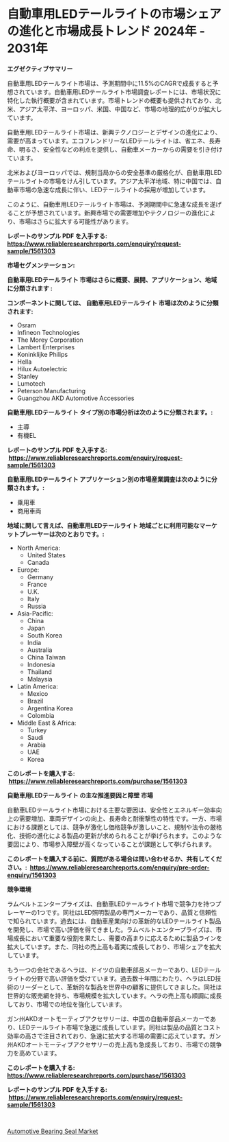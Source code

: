 <p><h1>自動車用LEDテールライトの市場シェアの進化と市場成長トレンド 2024年 - 2031年</h1></p><p><strong>エグゼクティブサマリー</strong></p>
<p><p>自動車用LEDテールライト市場は、予測期間中に11.5%のCAGRで成長すると予想されています。自動車用LEDテールライト市場調査レポートには、市場状況に特化した執行概要が含まれています。市場トレンドの概要も提供されており、北米、アジア太平洋、ヨーロッパ、米国、中国など、市場の地理的広がりが拡大しています。</p><p>自動車用LEDテールライト市場は、新興テクノロジーとデザインの進化により、需要が高まっています。エコフレンドリーなLEDテールライトは、省エネ、長寿命、明るさ、安全性などの利点を提供し、自動車メーカーからの需要を引き付けています。</p><p>北米およびヨーロッパでは、規制当局からの安全基準の厳格化が、自動車用LEDテールライトの市場をけん引しています。アジア太平洋地域、特に中国では、自動車市場の急速な成長に伴い、LEDテールライトの採用が増加しています。</p><p>このように、自動車用LEDテールライト市場は、予測期間中に急速な成長を遂げることが予想されています。新興市場での需要増加やテクノロジーの進化により、市場はさらに拡大する可能性があります。</p></p>
<p><strong>レポートのサンプル PDF を入手する: <a href="https://www.reliableresearchreports.com/enquiry/request-sample/1561303">https://www.reliableresearchreports.com/enquiry/request-sample/1561303</a></strong></p>
<p><strong>市場セグメンテーション:</strong></p>
<p><strong> 自動車用LEDテールライト 市場はさらに概要、展開、アプリケーション、地域に分類されます :</strong></p>
<p><strong>コンポーネントに関しては、 自動車用LEDテールライト 市場は次のように分類されます: &nbsp;</strong></p>
<p><ul><li>Osram</li><li>Infineon Technologies</li><li>The Morey Corporation</li><li>Lambert Enterprises</li><li>Koninklijke Philips</li><li>Hella</li><li>Hilux Autoelectric</li><li>Stanley</li><li>Lumotech</li><li>Peterson Manufacturing</li><li>Guangzhou AKD Automotive Accessories</li></ul></p>
<p><strong> 自動車用LEDテールライト タイプ別の市場分析は次のように分類されます。:</strong></p>
<p><ul><li>主導</li><li>有機EL</li></ul></p>
<p><strong>レポートのサンプル PDF を入手する: &nbsp;<a href="https://www.reliableresearchreports.com/enquiry/request-sample/1561303">https://www.reliableresearchreports.com/enquiry/request-sample/1561303</a></strong></p>
<p><strong> 自動車用LEDテールライト アプリケーション別の市場産業調査は次のように分類されます。:</strong></p>
<p><ul><li>乗用車</li><li>商用車両</li></ul></p>
<p><strong>地域に関して言えば、自動車用LEDテールライト 地域ごとに利用可能なマーケットプレーヤーは次のとおりです。:</strong></p>
<p><ul>
    <li>
        North America:
        <ul>
            <li>United States</li>
            <li>Canada</li>
        </ul>
    </li>
    <li>
        Europe:
        <ul>
            <li>Germany</li>
            <li>France</li>
            <li>U.K.</li>
            <li>Italy</li>
            <li>Russia</li>
        </ul>
    </li>
    <li>
        Asia-Pacific:
        <ul>
            <li>China</li>
            <li>Japan</li>
            <li>South Korea</li>
            <li>India</li>
            <li>Australia</li>
            <li>China Taiwan</li>
            <li>Indonesia</li>
            <li>Thailand</li>
            <li>Malaysia</li>
        </ul>
    </li>
    <li>
        Latin America:
        <ul>
            <li>Mexico</li>
            <li>Brazil</li>
            <li>Argentina Korea</li>
            <li>Colombia</li>
        </ul>
    </li>
    <li>
        Middle East & Africa:
        <ul>
            <li>Turkey</li>
            <li>Saudi</li>
            <li>Arabia</li>
            <li>UAE</li>
            <li>Korea</li>
        </ul>
    </li>
    </ul></p>
<p><strong>このレポートを購入する: &nbsp;<a href="https://www.reliableresearchreports.com/purchase/1561303">https://www.reliableresearchreports.com/purchase/1561303</a></strong></p>
<p><strong>自動車用LEDテールライト の主な推進要因と障壁 市場</strong></p>
<p><p>自動車LEDテールライト市場における主要な要因は、安全性とエネルギー効率向上の需要増加、車両デザインの向上、長寿命と耐衝撃性の特性です。一方、市場における課題としては、競争が激化し価格競争が激しいこと、規制や法令の厳格化、技術の進化による製品の更新が求められることが挙げられます。このような要因により、市場参入障壁が高くなっていることが課題として挙げられます。</p></p>
<p><strong>このレポートを購入する前に、質問がある場合は問い合わせるか、共有してください。:&nbsp; <a href="https://www.reliableresearchreports.com/enquiry/pre-order-enquiry/1561303">https://www.reliableresearchreports.com/enquiry/pre-order-enquiry/1561303</a></strong></p>
<p><strong>競争環境</strong></p>
<p><p>ラムベルトエンタープライズは、自動車LEDテールライト市場で競争力を持つプレーヤーの1つです。同社はLED照明製品の専門メーカーであり、品質と信頼性で知られています。過去には、自動車産業向けの革新的なLEDテールライト製品を開発し、市場で高い評価を得てきました。ラムベルトエンタープライズは、市場成長において重要な役割を果たし、需要の高まりに応えるために製品ラインを拡大しています。また、同社の売上高も着実に成長しており、市場シェアを拡大しています。</p><p>もう一つの会社であるヘラは、ドイツの自動車部品メーカーであり、LEDテールライトの分野で高い評価を受けています。過去数十年間にわたり、ヘラはLED技術のリーダーとして、革新的な製品を世界中の顧客に提供してきました。同社は世界的な販売網を持ち、市場規模を拡大しています。ヘラの売上高も順調に成長しており、市場での地位を強化しています。</p><p>ガン州AKDオートモーティブアクセサリーは、中国の自動車部品メーカーであり、LEDテールライト市場で急速に成長しています。同社は製品の品質とコスト効率の高さで注目されており、急速に拡大する市場の需要に応えています。ガン州AKDオートモーティブアクセサリーの売上高も急成長しており、市場での競争力を高めています。</p></p>
<p><strong>このレポートを購入する: &nbsp; <a href="https://www.reliableresearchreports.com/purchase/1561303">https://www.reliableresearchreports.com/purchase/1561303</a></strong></p>
<p><strong>レポートのサンプル PDF を入手する: &nbsp;<a href="https://www.reliableresearchreports.com/enquiry/request-sample/1561303">https://www.reliableresearchreports.com/enquiry/request-sample/1561303</a></strong><strong></strong></p>
<p>&nbsp;</p>
<p><p><a href="https://copper-carbon-84f.notion.site/Automotive-Bearing-Seal-Market-Research-Report-Reveals-The-Latest-Trends-And-Opportunities-of-this-M-cafcebfa7f5e420cbae35a3d5920aedf">Automotive Bearing Seal Market</a></p></p>